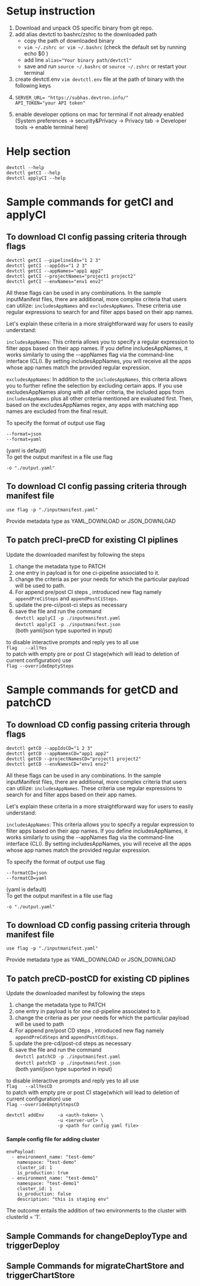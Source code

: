 

# Setup instruction
1. Download and unpack OS specific binary from git repo.
2. add alias devtctl to bashrc/zshrc to the downloaded path
    - copy the path of downloaded binary
    - `vim ~/.zshrc or vim ~/.bashrc` (check the default set by running echo $0 )
    - add line  `alias="Your binary path/devtctl"`
    - save and run `source ~/.bashrc` or `source ~/.zshrc` or restart your terminal
4. create devtctl.env `vim devtctl.env` file at the path of binary with the following keys
5.     SERVER_URL= "https://subhas.devtron.info/"
       API_TOKEN="your API token"  


7. enable developer options on mac for terminal if not already enabled (System preferences -> security&Privacy -> Privacy tab -> Developer tools -> enable terminal here)

# Help section
    devtctl --help  
    devtctl getCI --help  
    devtctl applyCI --help  

# Sample commands for getCI and applyCI

## To download CI config passing criteria through flags
    devtctl getCI --pipelineIds="1 2 3"  
    devtctl getCI --appIds="1 2 3"  
    devtctl getCI --appNames="app1 app2"  
    devtctl getCI --projectNames="project1 project2"  
    devtctl getCI --envNames="env1 env2"  

All these flags can be used in any combinations. In the sample inputManifest files, there are additional, more complex criteria that users can utilize: `includesAppNames` and `excludesAppNames`. These criteria use regular expressions to search for and filter apps based on their app names.

Let's explain these criteria in a more straightforward way for users to easily understand:

`includesAppNames`: This criteria allows you to specify a regular expression to filter apps based on their app names. If you define includesAppNames, it works similarly to using the --appNames flag via the command-line interface (CLI). By setting includesAppNames, you will receive all the apps whose app names match the provided regular expression.

`excludesAppNames`: In addition to the `includesAppNames`, this criteria allows you to further refine the selection by excluding certain apps. If you use excludesAppNames along with all other criteria, the included apps from `includesAppNames` plus all other criteria mentioned are evaluated first. Then, based on the excludesAppNames regex, any apps with matching app names are excluded from the final result.

To specify the format of output use flag

    --format=json   
    --format=yaml    
(yaml is default)  
To get the output manifest in a file use flag

    -o "./output.yaml"

## To download CI config passing criteria through manifest file
    use flag -p "./inputmanifest.yaml"
Provide metadata type as YAML_DOWNLOAD or JSON_DOWNLOAD


## To patch preCI-preCD for existing CI piplines

Update the downloaded manifest by following the steps
1. change the metadata type to PATCH
2. one entry in payload is for one ci-pipeline associated to it.
3. change the criteria as per your needs for which the particular payload will be used to path.
4. For append pre/post CI steps , introduced new flag  namely `appendPreCiSteps` and `appendPostCiSteps`.
5. update the pre-ci/post-ci steps as necessary
6. save the file and run the command  
   `
   devtctl applyCI -p ./inputmanifest.yaml
   `  
   `
   devtctl applyCI -p ./inputmanifest.json
   `   
   (both yaml/json type suported in input)

to disable interactive prompts and reply yes to all use  
`flag   --allYes  `  
to patch with empty pre or post CI stage(which will lead to deletion of current configuration) use   
`
flag --overrideEmptySteps
`

# Sample commands for getCD and patchCD

## To download CD config passing criteria through flags
    devtctl getCD --appIdsCD="1 2 3"  
    devtctl getCD --appNamesCD="app1 app2"  
    devtctl getCD --projectNamesCD="project1 project2"  
    devtctl getCD --envNamesCD="env1 env2" 

All these flags can be used in any combinations. In the sample inputManifest files, there are additional, more complex criteria that users can utilize: `includesAppNames`. These criteria use regular expressions to search for and filter apps based on their app names.

Let's explain these criteria in a more straightforward way for users to easily understand:

`includesAppNames`: This criteria allows you to specify a regular expression to filter apps based on their app names. If you define includesAppNames, it works similarly to using the --appNames flag via the command-line interface (CLI). By setting includesAppNames, you will receive all the apps whose app names match the provided regular expression.


To specify the format of output use flag

    --formatCD=json   
    --formatCD=yaml    
(yaml is default)  
To get the output manifest in a file use flag

    -o "./output.yaml"
## To download CD config passing criteria through manifest file
    use flag -p "./inputmanifest.yaml"
Provide metadata type as YAML_DOWNLOAD or JSON_DOWNLOAD

## To patch preCD-postCD for existing CD piplines

Update the downloaded manifest by following the steps
1. change the metadata type to PATCH
2. one entry in payload is for one cd-pipeline associated to it.
3. change the criteria as per your needs for which the particular payload will be used to path
4. For append pre/post CD steps , introduced new flag  namely `appendPreCdSteps` and `appendPostCdSteps`.
5. update the pre-cd/post-cd steps as necessary
6. save the file and run the command  
   `
   devtctl patchCD -p ./inputmanifest.yaml
   `  
   `
   devtctl patchCD -p ./inputmanifest.json
   `   
   (both yaml/json type suported in input)

to disable interactive prompts and reply yes to all use  
`flag   --allYesCD  `  
to patch with empty pre or post CI stage(which will lead to deletion of current configuration) use   
`
flag --overrideEmptyStepsCD
`







```
devtctl addEnv     -a <auth-token> \
                   -u <server-url> \
                   -p <path for config yaml file>
```

#### Sample config file for adding cluster
```
envPayload:
  - environment_name: "test-demo"
    namespace: "test-demo"
    cluster_id: 1
    is_production: true
  - environment_name: "test-demo1"
    namespace: "test-demo1"
    cluster_id: 1
    is_production: false
    description: "this is staging env"
```

The outcome entails the addition of two environments to the cluster with clusterId = '1'.

## Sample Commands for changeDeployType and triggerDeploy

## Sample Commands for migrateChartStore and triggerChartStore
